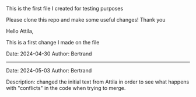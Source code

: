 This is the first file I created for testing purposes

Please clone this repo and make some useful changes!
Thank you

Hello Attila,

This is a first change I made on the file

Date: 2024-04-30
Author: Bertrand

---

Date: 2024-05-03
Author: Bertrand

Description: changed the initial text from Attila in order to see what happens with "conflicts" in the code when trying to merge.
